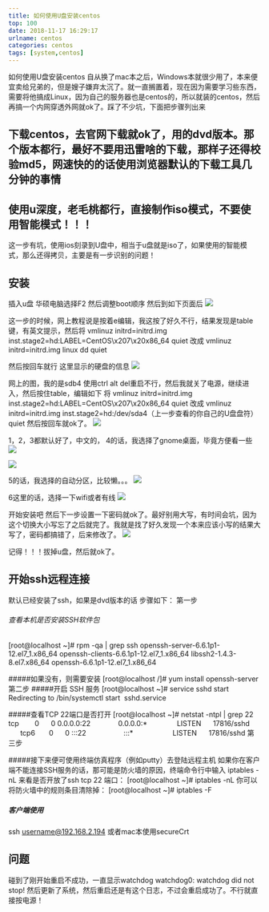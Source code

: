 ```yaml
---
title: 如何使用U盘安装centos
top: 100
date: 2018-11-17 16:29:17
urlname: centos
categories: centos
tags: [system,centos]
---
```

如何使用U盘安装centos
自从换了mac本之后，Windows本就很少用了，本来便宜卖给兄弟的，但是嫂子嫌弃太沉了。就一直搁置着，现在因为需要学习些东西，需要将他搞成Linux，因为自己的服务器也是centos的，所以就装的centos，然后再搞一个内网穿透外网就ok了。踩了不少坑，下面把步骤列出来
<!--more-->
## 下载centos，去官网下载就ok了，用的dvd版本。那个版本都行，最好不要用迅雷啥的下载，那样子还得校验md5，网速快的的话使用浏览器默认的下载工具几分钟的事情
## 使用u深度，老毛桃都行，直接制作iso模式，不要使用智能模式！！！
这一步有坑，使用ios刻录到U盘中，相当于u盘就是iso了，如果使用的智能模式，那么还得拷贝，主要是有一步识别的问题！
## 安装
插入u盘
华硕电脑选择F2
然后调整boot顺序
然后到如下页面后
![](https://ws4.sinaimg.cn/large/6f9556baly1fxb5327zboj20ne04umxn.jpg)

这一步的时候，网上教程说是按着e编辑，我这按了好久不行，结果发现是table键，有英文提示，然后将
vmlinuz initrd=initrd.img inst.stage2=hd:LABEL=CentOS\x207\x20x86_64 quiet
改成
vmlinuz initrd=initrd.img linux dd quiet

然后按回车就行
这里显示的硬盘的信息
![](https://ws4.sinaimg.cn/large/6f9556baly1fxb53291gaj20rb08j0v2.jpg)

网上的图，我的是sdb4
使用ctrl alt del重启不行，然后我就关了电源，继续进入，然后按住table，编辑如下
将
vmlinuz initrd=initrd.img inst.stage2=hd:LABEL=CentOS\x207\x20x86_64 quiet
改成
vmlinuz initrd=initrd.img inst.stage2=hd:/dev/sda4（上一步查看的你自己的U盘盘符） quiet
然后按回车就ok了。
![](https://ws1.sinaimg.cn/large/6f9556baly1fxb53292u4j20m80gogp0.jpg)

1，2，3都默认好了，中文的，
4的话，我选择了gnome桌面，毕竟方便看一些
![](https://ws3.sinaimg.cn/large/6f9556baly1fxb53291z7j20m80gojvo.jpg)

![](https://ws3.sinaimg.cn/large/6f9556baly1fxb5328zadj20m80gojul.jpg)

5的话，我选择的自动分区，比较懒。。。
![](https://ws4.sinaimg.cn/large/6f9556baly1fxb5328jhhj20m80gojul.jpg)

6这里的话，选择一下wifi或者有线
![](https://ws2.sinaimg.cn/large/6f9556baly1fxb53354hxj20m80gotbd.jpg)

开始安装吧
然后下一步设置一下密码就ok了。最好别用大写，有时间会坑，因为这个切换大小写忘了之后就完了。我就是找了好久发现一个本来应该小写的结果大写了，密码都搞错了，后来修改了。
![](https://ws1.sinaimg.cn/large/6f9556baly1fxb5331pxnj20m80gomz6.jpg)

记得！！！拔掉u盘，然后就ok了。

## 开始ssh远程连接
默认已经安装了ssh，如果是dvd版本的话
步骤如下：
第一步

###### 查看本机是否安装SSH软件包
[root@localhost ~]# rpm -qa | grep ssh
openssh-server-6.6.1p1-12.el7_1.x86_64
openssh-clients-6.6.1p1-12.el7_1.x86_64
libssh2-1.4.3-8.el7.x86_64
openssh-6.6.1p1-12.el7_1.x86_64

#####如果没有，则需要安装
[root@localhost /]# yum install openssh-server
第二步
#####开启 SSH 服务
[root@localhost ~]# service sshd start
Redirecting to /bin/systemctl start  sshd.service

#####查看TCP 22端口是否打开
[root@localhost ~]# netstat -ntpl | grep 22
tcp        0      0 0.0.0.0:22              0.0.0.0:*               LISTEN      17816/sshd          
tcp6       0      0 :::22                   :::*                    LISTEN      17816/sshd
第三步

#####接下来便可使用终端仿真程序（例如putty）去登陆远程主机
如果你在客户端不能连接SSH服务的话，那可能是防火墙的原因，终端命令行中输入 iptables -nL 来看是否开放了ssh tcp 22 端口：
[root@localhost ~]# iptables -nL
你可以将防火墙中的规则条目清除掉：
[root@localhost ~]# iptables -F

##### 客户端使用
ssh username@192.168.2.194 
或者mac本使用secureCrt

## 问题
碰到了刚开始重启不成功，一直显示watchdog watchdog0: watchdog did not stop!
然后更新了系统，然后重启还是有这个日志，不过会重启成功了。不行就直接按电源！